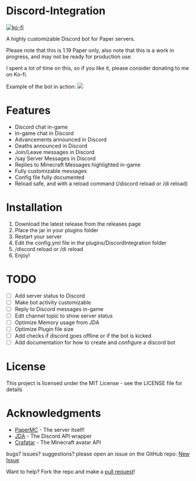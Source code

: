 # Discord-Integration
[![ko-fi](https://ko-fi.com/img/githubbutton_sm.svg)](https://ko-fi.com/M4M2CZ9B1)

A highly customizable Discord bot for Paper servers.

Please note that this is 1.19 Paper only,
also note that this is a work in progress, and may not be ready for production use.

I spent a lot of time on this, so if you like it, please consider donating to me on Ko-fi.

Example of the bot in action: 
![](example.gif)
# Features
- Discord chat in-game
- In-game chat in Discord
- Advancements announced in Discord
- Deaths announced in Discord
- Join/Leave messages in Discord
- /say Server Messages in Discord
- Replies to Minecraft Messages highlighted in-game
- Fully customizable messages
- Config file fully documented
- Reload safe, and with a reload command (/discord reload or /di reload)


# Installation
1. Download the latest release from the releases page
2. Place the jar in your plugins folder
3. Restart your server
4. Edit the config.yml file in the plugins/DiscordIntegration folder
5. /discord reload or /di reload
6. Enjoy!


# TODO
- [ ]  Add server status to Discord
- [ ]  Make bot activity customizable
- [ ]  Reply to Discord messages in-game
- [ ]  Edit channel topic to show server status
- [ ]  Optimize Memory usage from JDA
- [ ]  Optimize Plugin file size
- [ ]  Add checks if discord goes offline or if the bot is kicked
- [ ]  Add documentation for how to create and configure a discord bot

# License
This project is licensed under the MIT License - see the LICENSE file for details

# Acknowledgments
- [PaperMC](https://github.com/PaperMC/Paper) - The server itself!
- [JDA](https://github.com/DV8FromTheWorld/JDA) - The Discord API wrapper
- [Crafatar](https://crafatar.com/) - The Minecraft avatar API

bugs? issues? suggestions? please open an issue on the GitHub repo:
[New Issue](https://github.com/OakleyCord/Discord-Integration/issues/new)

Want to help? Fork the repo and make a [pull request](https://github.com/OakleyCord/Discord-Integration/pulls)!


